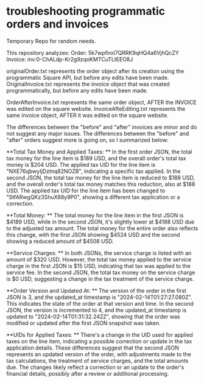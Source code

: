# troubleshooting programmatic orders and invoices
Temporary Repo for random needs. 

This repository analyzes:
Order: 5k7wpfiroI7QRRK9qHQ4a6VjhQcZY
Invoice: inv:0-ChALdp-Kr2g9zqoKMTCuTLtEEO8J

originalOrder.txt represents the order object after its creation using the programmatic Square API, but before any edits have been made. 
OriginalInvoice.txt represents the invoice object that was created programmatically, but before any edits have been made. 

OrderAfterInvoice.txt represents the same order object, AFTER the INVOICE was edited on the square website. 
InvoiceAfteEditing.txt represents the same invoice object, AFTER it was edited on the square website. 

The differences between the "before" and "after" invoices are minor and do not suggest any major issues. 
The differences between the "before" and "after" orders suggest more is going on, so I summarized below: 

**Total Tax Money and Applied Taxes:
**
In the first order JSON, the total tax money for the line item is $189 USD, and the overall order's total tax money is $204 USD. The applied tax UID for the line item is "NXE76qbwyIjDztnq82NOZB", indicating a specific tax applied.
In the second JSON, the total tax money for the line item is reduced to $188 USD, and the overall order's total tax money matches this reduction, also at $188 USD. The applied tax UID for the line item has been changed to "StfARwgQKz3ShuX88y9P0", showing a different tax application or a correction.

**Total Money:
**
The total money for the line item in the first JSON is $4189 USD, while in the second JSON, it's slightly lower at $4188 USD due to the adjusted tax amount.
The total money for the entire order also reflects this change, with the first JSON showing $4524 USD and the second showing a reduced amount of $4508 USD.

**Service Charges:
**
In both JSONs, the service charge is listed with an amount of $320 USD. However, the total tax money applied to the service charge in the first JSON is $15 USD, indicating that tax was applied to the service fee. In the second JSON, the total tax money on the service charge is $0 USD, suggesting a change in the tax treatment of the service charge.

**Order Version and Updated At:
**
The version of the order in the first JSON is 3, and the updated_at timestamp is "2024-02-14T01:27:27.080Z". This indicates the state of the order at that version and time.
In the second JSON, the version is incremented to 4, and the updated_at timestamp is updated to "2024-02-14T01:31:32.242Z", showing that the order was modified or updated after the first JSON snapshot was taken.

**UIDs for Applied Taxes:
**
There's a change in the UID used for applied taxes on the line item, indicating a possible correction or update in the tax application details.
These differences suggest that the second JSON represents an updated version of the order, with adjustments made to the tax calculations, the treatment of service charges, and the total amounts due. The changes likely reflect a correction or an update to the order's financial details, possibly after a review or additional processing.
